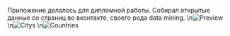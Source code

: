 Приложение делалось для дипломной работы. Собирал открытые данные со страниц во вконтакте, своего рода data mining.
\n![Preview](https://github.com/toshanik/StatisticsApp/tree/main/img/preview.png)
\n![Citys](https://github.com/toshanik/StatisticsApp/tree/main/img/Citys.png)
\n![Countries](https://github.com/toshanik/StatisticsApp/tree/main/img/Countries.png)